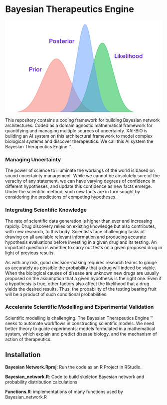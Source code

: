 # Bayesian Therapeutics Engine
![my image](Images/BayesianInference.png)

This repository contains a coding framework for building Bayesian network architectures. Coded as a domain agnostic mathematical framework for quantifying and managing multiple sources of uncertainty. XAI-BiO is building an AI system on this architectural framework to model complex biological systems and discover therapeutics. We call this AI system the Bayesian Therapeutics Engine ™.

### Managing Uncertainty 

The power of science to illuminate the workings of the world is based on sound uncertainty management. While we cannot be absolutely sure of the veracity of any statement, we can have varying degrees of confidence in different hypotheses, and update this confidence as new facts emerge. Under the scientific method, such new facts are in turn sought by considering the predictions of competing hypotheses. 

### Integrating Scientific Knowledge

The rate of scientific data generation is higher than ever and increasing rapidly. Drug discovery relies on existing knowledge but also contributes, with new research, to this body. Scientists face challenging tasks of drawing on all available relevant information and producing accurate hypothesis evaluations before investing in a given drug and its testing. An important question is whether to carry out tests on a given proposed drug in light of previous results. 

As with any risk,  good decision-making requires research teams to gauge as accurately as possible the probability that a drug will indeed be viable. When the biological causes of disease are unknown new drugs are usually proposed on the assumption that a given hypothesis is the right one. Even if a hypothesis is true, other factors also affect the likelihood that a drug yields the desired results. Thus, the probability of the testing bearing fruit will be a product of such conditional probabilities.

### Accelerate Scientific Modelling and Experimental Validation

Scientific modelling is challenging. The Bayesian Therapeutics Engine ™ seeks to automate workflows in constructing scientific models. We need better theory to guide experiments: models formulated in a mathematical system, which explain and predict disease biology, and the mechanism of action of therapeutics. 

## Installation 

**Bayesian Network.Rproj**: Run the code as an R Project in RStudio.

**Bayesian_network.R**: Code to build skeleton Bayesian network and probability distribution calculations

**Functions.R**: implementations of many functions used by Bayesian_network.R
